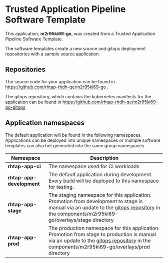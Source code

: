 # Trusted Application Pipeline Software Template

This application, **m2r95ki69-go**, was created from a Trusted Application Pipeline Software Template.

The software templates create a new source and gitops deployment repositories with a sample source application. 

## Repositories

The source code for your application can be found in [https://github.com/rhtap-rhdh-qe/m2r95ki69-go ](https://github.com/rhtap-rhdh-qe/m2r95ki69-go ).
 
The gitops repository, which contains the kubernetes manifests for the application can be found in 
[https://github.com/rhtap-rhdh-qe/m2r95ki69-go-gitops ](https://github.com/rhtap-rhdh-qe/m2r95ki69-go-gitops ) 

## Application namespaces 

The default application will be found in the following namespaces. Applications can be deployed into unique namespaces or multiple software templates can also bet generated into the same group namespaces.  

|  Namespace   |  Description   |  
| -------- | -------- |
| **rhtap-app-ci** | The namespace used for CI workloads |
| **rhtap-app-development** | The default application during development. Every build will be deployed to this namespace for testing. |
| **rhtap-app-stage** | The staging namespace for this application. Promotion from development to stage is manual via an update to the [gitops repository](https://github.com/rhtap-rhdh-qe/m2r95ki69-go-gitops ) in the components/m2r95ki69-go/overlays/stage directory |
| **rhtap-app-prod** | The production namespace for this application. Promotion from stage to production is manual via an update to the [gitops repository](https://github.com/rhtap-rhdh-qe/m2r95ki69-go-gitops ) in the components/m2r95ki69-go/overlays/prod directory |